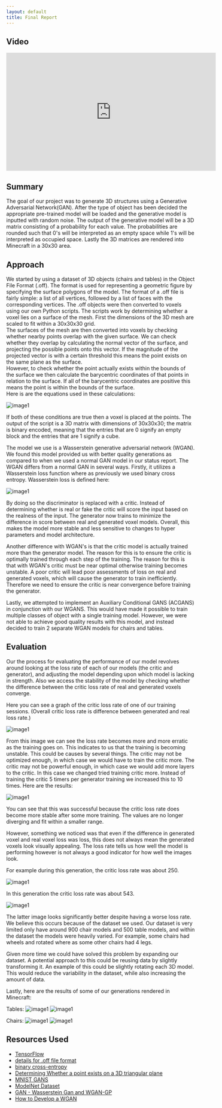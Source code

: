 ```yaml
---
layout: default
title: Final Report
---
```


## Video
<iframe width="560" height="315" src="https://www.youtube.com/embed/sxEHsrqkEUA" frameborder="0" allow="accelerometer; autoplay; encrypted-media; gyroscope; picture-in-picture" allowfullscreen></iframe>

## Summary

The goal of our project was to generate 3D structures using a Generative Adversarial Network(GAN). After the type of object has been decided the appropriate pre-trained
model will be loaded and the generative model is inputted with random noise. The output of the generative model will be a 3D matrix consisting
of a probability for each value. The probabilities are rounded such that 0's will be interpreted as an empty space while 1's will be interpreted as occupied space. Lastly the 3D matrices are rendered into Minecraft in a 30x30 area.

## Approach

We started by using a dataset of 3D objects (chairs and tables) in the Object File Format (.off). The format is used for representing a geometric figure by specifying the surface polygons of the model. The format of a .off file is fairly simple: a list of all vertices, followed by a list of faces with the corresponding vertices. The .off objects were then converted to voxels using our own Python scripts. The scripts work by determining whether a voxel lies on a surface of the mesh. First the dimensions of the 3D mesh are scaled to fit within a 30x30x30 grid.  
The surfaces of the mesh are then converted into voxels by checking whether nearby points overlap with the given surface. We can check whether they overlap by calculating the normal vector of the surface, and projecting the possible points onto this vector. If the magnitude of the projected vector is with a certain threshold this means the point exists on the same plane as the surface.  
However, to check whether the point actually exists within the bounds of the surface we then calculate the barycentric coordinates of that points in relation to the surface. If all of the barycentric coordinates are positive this means the point is within the bounds of the surface.  
Here is are the equations used in these calculations:

![image1](Images/Barycentric_Points.PNG?raw=true)

If both of these conditions are true then a voxel is placed at the points. The output of the script is a 3D matrix with dimensions of 30x30x30; the matrix is binary encoded, meaning that the entries that are 0 signify an empty block and the entries that are 1 signify a cube.

The model we use is a Wasserstein generative adversarial network (WGAN). We found this model provided us with better quality generations as compared to when we used a normal GAN model in our status report. The WGAN differs from a normal GAN in several ways. Firstly, it utilizes a Wasserstein loss function where as previously we used binary cross entropy. Wasserstein loss is defined here:

![image1](Images/Wasserstein_Loss.png?raw=true)

By doing so the discriminator is replaced with a critic. Instead of determining whether is real or fake the critic will score the input based on the realness of the input. The generator now trains to minimize the difference in score between real and generated voxel models. Overall, this makes the model more stable and less sensitive to changes to hyper parameters and model architecture.

Another difference with WGAN's is that the critic model is actually trained more than the generator model. The reason for this is to ensure the critic is optimally trained through each step of the training. The reason for this is that with WGAN's critic must be near optimal otherwise training becomes unstable. A poor critic will lead poor assessments of loss on real and generated voxels, which will cause the generator to train inefficiently. Therefore we need to ensure the critic is near convergence before training the generator.

Lastly, we attempted to implement an Auxiliary Conditional GANS (ACGANS) in conjunction with our WGANS. This would have made it possible to train multiple classes of object with a single training model. However, we were not able to achieve good quality results with this model, and instead decided to train 2 separate WGAN models for chairs and tables.

## Evaluation

Our the process for evaluating the performance of our model revolves around looking at the loss rate of each of our models (the critic and generator), and adjusting the model depending upon which model is lacking in strength. Also we access the stability of the model by checking whether the difference between the critic loss rate of real and generated voxels converge.

Here you can see a graph of the critic loss rate of one of our training sessions. (Overall critic loss rate is difference between generated and real loss rate.)

![image1](Images/final_bad_critic.png?raw=true)

From this image we can see the loss rate becomes more and more erratic as the training goes on. This indicates to us that the training is becoming unstable. This could be causes by several things. The critic may not be optimized enough, in which case we would have to train the critic more. The critic may not be powerful enough, in which case we would add more layers to the critic. In this case we changed tried training critic more. Instead of training the critic 5 timers per generator training we increased this to 10 times. Here are the results:

![image1](Images/final_good_critic.png?raw=true)

You can see that this was successful because the critic loss rate does become more stable after some more training. The values are no longer diverging and fit within a smaller range.

However, something we noticed was that even if the difference in generated voxel and real voxel loss was loss, this does not always mean the generated voxels look visually appealing. The loss rate tells us how well the model is performing however is not always a good indicator for how well the images look.

For example during this generation, the critic loss rate was about 250.

![image1](Images/final_bad_table.png?raw=true)

In this generation the critic loss rate was about 543.

![image1](Images/final_good_table.png?raw=true)

The latter image looks significantly better despite having a worse loss rate. We believe this occurs because of the dataset we used. Our dataset is very limited only have around 900 chair models and 500 table models, and within the dataset the models were heavily varied. For example, some chairs had wheels and rotated where as some other chairs had 4 legs.

Given more time we could have solved this problem by expanding our dataset. A potential approach to this could be reusing data by slightly transforming it. An example of this could be slightly rotating each 3D model. This would reduce the variability in the dataset, while also increasing the amount of data.

Lastly, here are the results of some of our generations rendered in Minecraft:

Tables:
![image1](Images/final_table1.png?raw=true)
![image1](Images/final_table2.png?raw=true)

Chairs:
![image1](Images/final_chair1.png?raw=true)
![image1](Images/final_chair2.png?raw=true)

## Resources Used

- [TensorFlow](https://www.tensorflow.org)
- [details for .off file format](https://segeval.cs.princeton.edu/public/off_format.html)
- [binary cross-entropy](https://peltarion.com/knowledge-center/documentation/modeling-view/build-an-ai-model/loss-functions/binary-crossentropy)
- [Determining Whether a point exists on a 3D triangular plane](https://math.stackexchange.com/questions/2582202/does-a-3d-point-lie-on-a-triangular-plane)
- [MNIST GANS](https://www.tensorflow.org/tutorials/generative/dcgan)
- [ModelNet Dataset](https://modelnet.cs.princeton.edu/)
- [GAN - Wasserstein Gan and WGAN-GP](https://medium.com/@jonathan_hui/gan-wasserstein-gan-wgan-gp-6a1a2aa1b490)
- [How to Develop a WGAN](https://machinelearningmastery.com/how-to-code-a-wasserstein-generative-adversarial-network-wgan-from-scratch/)
